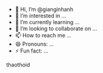 - 👋 Hi, I’m @gianginhanh
- 👀 I’m interested in ...
- 🌱 I’m currently learning ...
- 💞️ I’m looking to collaborate on ...
- 📫 How to reach me ...
- 😄 Pronouns: ...
- ⚡ Fun fact: ...

<!---
gianginhanh/gianginhanh is a ✨ special ✨ repository because its `README.md` (this file) appears on your GitHub profile.
You can click the Preview link to take a look at your changes.
--->thaothoid
